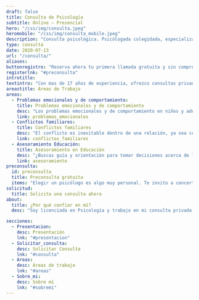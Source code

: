 ```yaml
---
draft: false
title: Consulta de Psicología
subtitle: Online — Presencial
hero: "/css/img/consulta.jpeg"
heromobile: "/css/img/consulta_mobile.jpeg"
description: "Consulta psicológica. Psicólogada colegidada, especializada en infantil y enfoque en crianza respetuosa. Sesiones online y presenciales. Amplia experiencia y referencias"
type: consulta
date: 2020-07-13
url: "/consulta/"
aliases:
buttonregistro: "Reserva ahora tu primera llamada gratuita y sin compromiso"
registerlnk: "#preconsulta"
introtitle: 
textintro: "Con mas de 17 años de experiencia, ofrezco consultas privadas a padres para ayudarles a mejorar la relación con sus hijos, afrontar conflictos, y resolver los problemas de comportamiento más comunes.<br><br>También ofrezco orientación a educadores, psicólogos, y otros profesionales que quieran trabajar con el enfoque de Aware Parenting.<br><br>Mi trabajo en consulta tiene dos objetivos: <strong>resolver problemas y dotar al cliente de autonomía</strong>. Trabajo codo con codo con mis clientes para comprender el origen de los problemas con los que acuden a consulta y así poder ayudarles a desarrollar los recursos necesarios para resolverlos de manera eficaz y prevenir que vuelvan a ocurrir.<br><br>Los comportamientos problemáticos son inseparables de las particularidades de cada persona (su personalidad, temperamento, sensibilidad, recursos, etc.), pero también de las relaciones y los contextos en los que ocurren. Por lo tanto, para encontrar la mejor solución, es vital comprender de manera integral cuales son sus causas subyacentes.<br><br>Una fuente común de sufrimiento y conflicto es la insatisfacción de las necesidades más básicas. Un estilo de vida estresante y hábitos poco saludables nos predisponen para la enfermedad y el trauma. Por esta razón, otra de las piedras angulares de mi enfoque es la gestión saludable del estrés y las emociones, la creación de hábitos saludables y el desarrollo de resiliencia.<br><br>La calidad de los vínculos que establecemos con los demás, especialmente con familia y amigos, son fuente de seguridad y autoestima. Para poder entablar relaciones de confianza e intimidad, necesitamos poner cuidado en cómo usamos nuestro poder de cara a los demás, especialmente con los niños. La disciplina sin castigos ni recompensas, basada en la colaboración, el respeto y la responsabilidad, nos ayuda a afrontar conflictos y tomar decisiones, al tiempo que fortalecemos nuestras relaciones. También es el mejor legado que podemos dejar a nuestros hijos, que aprenden con nuestro ejemplo."
areastitle: Áreas de Trabajo
areas:
  - Problemas emocionales y de comportamiento:
    title: Problemas emocionales y de comportamiento
    desc: "Los problemas emocionales y de comportamiento en niños y adolescentes están íntimamente relacionados con las necesidades particulares de su momento evolutivo y la relación de estas con los contextos en los que viven, principalmente en casa y en la escuela, y en el caso de los adolescentes, en su grupo de iguales.<br><br>Con frecuencia, el mal humor, la irritabilidad y la agresividad son síntomas de que existe un problema. Cuando los niños pegan, insultan, dicen “no” a todo, y/o su comportamiento es inaceptable, están necesitando la ayuda de los adultos más que nunca. Por eso es vital saber identificar el problema y también sus causas. El rango puede ser muy variado: problemas de ansiedad, estrés, miedos y fobias, mal comportamiento en casa o en la escuela, agresividad, etc.<br><br>Nadie como los padres puede ayudar a los niños. La relación entre padres e hijos es el vehículo perfecto para desplegar todos los cuidados y estrategias para ayudar a los niños a resolver lo que no está funcionando. Mi trabajo consiste en guiar los padres para que sepan exactamente cómo hacerlo."
    link: problemas_emocionales
  - Conflictos familiares:
    title: Conflictos familiares
    desc: "El conflicto es inevitable dentro de una relación, ya sea con tu pareja, tus hijos o tus amigos. Los conflictos son una oportunidad fantástica para estrechar lazos y mejorar la convivencia. Afrontarlos de manera adecuada nos permite ir poniendo al día la relación. Sin embargo, a menudo son también fuente de sufrimiento, tensión y agresividad. Cuando no sabemos cómo sacar provecho del conflicto, corremos el riesgo de distanciarnos de aquellos a quienes queremos y dañar nuestra relación, en ocasiones de manera irreversible. La clave está en entender el origen del conflicto y poner en marcha un proceso de resolución que fomente la colaboración para encontrar soluciones que funcionen para todos.<br><br>Si tienes conflictos con tus hijos que no parecen tener solución, la relación con tu pareja es cada vez más tensa y/o distante, tenéis discusiones tremendas por cosas aparentemente insignificantes, no sabes cómo ayudar a tus hijos cuando se pelean, buscas a alguien que medie en un conflicto u os ayude a tomar decisiones, ponte en contacto conmigo y te ayudaré a encontrar una solución que funcione para todos."
    link: conflictos_familiares
  - Asesoramiento Educación:
    title: Asesoramiento en Educación
    desc: "¿Buscas guía y orientación para tomar decisiones acerca de la educación de tus hijos? ¿Quieres educar de una manera más consciente, sin usar castigos ni recompensas, fortaleciendo vuestra relación familiar y fomentando una convivencia tranquila, segura y flexible? ¿Y también quieres que en vuestra casa todos puedan expresarse tal como son y que colaboren para solucionar los conflictos y convivir en armonía?.<br><br>A lo mejor buscas asesoramiento a la hora de afrontar algunas situaciones concretas. Algunos ejemplos pueden ser el uso de pantallas, cómo acompañar a los hijos durante el proceso de divorcio o el nacimiento de un hermano, cómo enfocar la relación con la comida, la mejor manera de crear hábitos, etc.<br><br>O quizás tu pareja y tú no os ponéis de acuerdo y tenéis formas diferentes de pensar respecto a la educación de vuestros hijos. Buscáis información, ayuda y una perspectiva diferente para entender vuestras discrepancias y encontrar cómo resolverlas."
    link: asesoramiento
preconsulta:
  id: preconsulta
  title: Preconsulta gratuita
  items: "Elegir un psicólogo es algo muy personal. Te invito a concertar una primera llamada para que me cuentes tu problema, despejes tus dudas y decidamos cómo podemos abordarlo.<br><br>Selecciona una hora del calendario y me pondré en contacto contigo."
solicitud:
  title: Solicita una consulta ahora
about:
  title: ¿Por qué confiar en mí?
  desc: "Soy licenciada en Psicología y trabajo en mi consulta privada desde 2003. Debido a mi movilidad geográfica y a la especialización de mi enfoque, desde 2014 realizo gran parte de las sesiones online, y mi modo de trabajo está muy adaptado a este medio.<br><br>Puedes conocer más detalles sobre mi formación y experiencia [aquí](/about/)."

secciones:
  - Presentacion:
    desc: Presentación
    lnk: "#presentacion"
  - Solicitar_consulta:
    desc: Solicitar Consulta
    lnk: "#consulta"
  - Areas:
    desc: Áreas de trabajo
    lnk: "#areas"
  - Sobre_mi:
    desc: Sobre mí
    lnk: "#sobremi"
---
```

